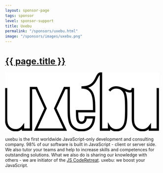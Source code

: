 ```yaml
---
layout: sponsor-page
tags: sponsor
level: sponsor-support
title: Uxebu
permalink: "/sponsors/uxebu.html"
image: "/sponsors/images/uxebu.png"
---
```


<h1 class="sponsor">
  <a href="{{page.permalink}}">{{ page.title }}</a>
</h1>

<img src="/sponsors/images/uxebu.png" class="sponsor" />

uxebu is the first worldwide JavaScript-only development and consulting company. 98% of our software is built in JavaScript - client or server side. We also tutor your teams and help to increase skills and competences for outstanding solutions. What we also do is sharing our knowledge with others -  we are initiator of the [JS CodeRetreat](http://jscoderetreat.com). uxebu: we boost your JavaScript.

